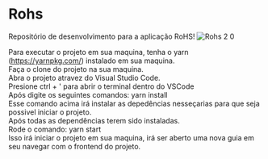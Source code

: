 # Rohs
Repositório de desenvolvimento para a aplicação RoHS!
![Rohs 2 0](https://user-images.githubusercontent.com/61027045/94240926-59c35f80-feea-11ea-8d71-4ade988ac8a1.png)

Para executar o projeto em sua maquina, tenha o yarn (https://yarnpkg.com/) instalado em sua maquina.</br>
Faça o clone do projeto na sua maquina.</br>
Abra o projeto atravez do Visual Studio Code.</br>
Presione ctrl + ' para abrir o terminal dentro do VSCode</br>
Após digite os seguintes comandos: yarn install</br>
Esse comando acima irá instalar as depedências nesseçarias para que seja possivel iniciar o projeto.</br>
Após todas as dependências terem sido instaladas.</br>
Rode o comando: yarn start</br>
Isso irá iniciar o projeto em sua maquina, irá ser aberto uma nova guia em seu navegar com o frontend do projeto.</br>

